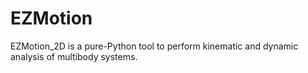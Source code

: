 # EZMotion
 
EZMotion_2D is a pure-Python tool to perform kinematic and dynamic analysis of multibody systems.
